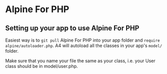 # Alpine For PHP

## Setting up your app to use Alpine For PHP

Easiest way is to `git pull` Alpine For PHP into your app folder and `require alpine/autoloader.php`.  A4 will autoload all the classes in your app's `model/` folder.

Make sure that you name your file the same as your class, i.e. your User class should be in model/user.php.


